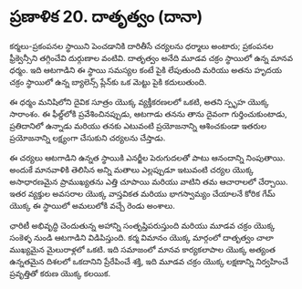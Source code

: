 # ప్రణాళిక 20. దాతృత్వం (దానా)

కర్మలు-ప్రకంపనల స్థాయిని పెంచడానికి దారితీసే చర్యలను ధర్మాలు అంటారు; ప్రకంపనల ఫ్రీక్వెన్సీని తగ్గించేవి దుర్గుణాల వంటివి. దాతృత్వం అనేది మూడవ చక్రం స్థాయిలో ఉన్న మానవ ధర్మం. ఇది ఆటగాడిని ఈ స్థాయి సమస్యల కంటే పైకి లేపుతుంది మరియు అతను హృదయ చక్రం స్థాయిలో ఉన్న బ్యాలెన్స్ ప్లేన్‌కు ఒక మెట్టు పైకి కదులుతుంది.

ఈ ధర్మం మనిషిలోని దైవిక సూత్రం యొక్క వ్యక్తీకరణలలో ఒకటి, అతని స్పృహ యొక్క సారాంశం. ఈ ఫీల్డ్‌లోకి ప్రవేశించినప్పుడు, ఆటగాడు తనను తాను దైవంగా గుర్తించుకుంటాడు, ప్రతిదానిలో ఉన్నాడు మరియు తనకు ఎటువంటి ప్రయోజనాన్ని ఆశించకుండా ఇతరుల ప్రయోజనాన్ని లక్ష్యంగా చేసుకుని చర్యలను చేస్తాడు.

ఈ చర్యలు ఆటగాడిని ఉన్నత స్థాయికి ఎనర్జీల పెరుగుదలతో పాటు ఆనందాన్ని నింపుతాయి. అందుకే మానవాళికి తెలిసిన అన్ని మతాలు ఎల్లప్పుడూ ఇటువంటి చర్యల యొక్క అసాధారణమైన ప్రాముఖ్యతను ఎత్తి చూపాయి మరియు వాటిని తమ ఆచారాలలో చేర్చాయి. ఇతర వ్యక్తుల అవసరాల యొక్క వాస్తవికత మరియు భాగస్వామ్యం చేయాలనే కోరిక గేమ్ యొక్క ఈ స్థాయిలో అమలులోకి వచ్చే రెండు అంశాలు.

ఛారిటీ అభివృద్ధి చెందుతున్న అహాన్ని సంతృప్తిపరుస్తుంది మరియు మూడవ చక్రం యొక్క సంకెళ్ళ నుండి ఆటగాడిని విడిపిస్తుంది. కర్మ విమానం యొక్క మార్గంలో దాతృత్వం చాలా ముఖ్యమైన మైలురాళ్లలో ఒకటి. ఇది సమాజంలో మానవ కార్యకలాపాల యొక్క అత్యంత ఉన్నతమైన దిశలలో ఒకదానిని ప్రేరేపించే శక్తి, ఇది మూడవ చక్రం యొక్క లక్షణాన్ని నిర్వహించే ప్రవృత్తితో కరుణ యొక్క కలయిక.
